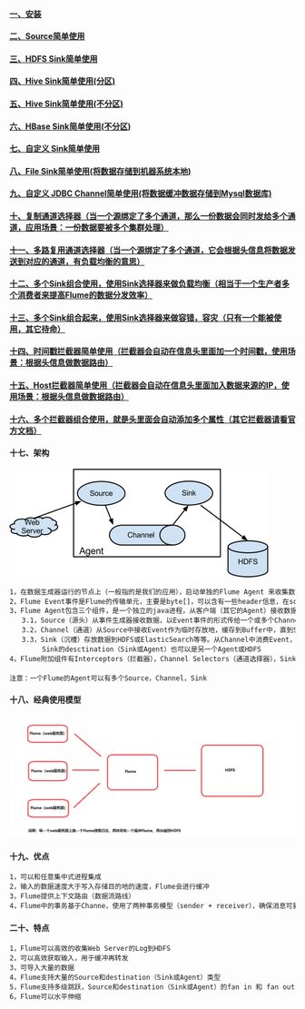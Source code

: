 #### [一、安装][1]
#### [二、Source简单使用][2]
#### [三、HDFS Sink简单使用][3]
#### [四、Hive Sink简单使用(分区)][4]
#### [五、Hive Sink简单使用(不分区)][5]
#### [六、HBase Sink简单使用(不分区)][6]
#### [七、自定义 Sink简单使用][8]
#### [八、File Sink简单使用(将数据存储到机器系统本地)][7]
#### [九、自定义 JDBC Channel简单使用(将数据缓冲数据存储到Mysql数据库)][9]
#### [十、复制通道选择器（当一个源绑定了多个通道，那么一份数据会同时发给多个通道，应用场景：一份数据要被多个集群处理）][10]
#### [十一、多路复用通道选择器（当一个源绑定了多个通道，它会根据头信息将数据发送到对应的通道，有负载均衡的意思）][11]
#### [十二、多个Sink组合使用，使用Sink选择器来做负载均衡（相当于一个生产者多个消费者来提高Flume的数据分发效率）][12]
#### [十三、多个Sink组合起来，使用Sink选择器来做容错，容灾（只有一个能被使用，其它待命）][13]
#### [十四、时间戳拦截器简单使用（拦截器会自动在信息头里面加一个时间戳，使用场景：根据头信息做数据路由）][14]
#### [十五、Host拦截器简单使用（拦截器会自动在信息头里面加入数据来源的IP，使用场景：根据头信息做数据路由）][15]
#### [十六、多个拦截器组合使用，就是头里面会自动添加多个属性（其它拦截器请看官方文档）][16]
#### 十七、架构
![image](https://github.com/firechiang/hadoop-test/blob/master/flume/image/1_flume_framework.png)
```bash
1，在数据生成器运行的节点上（一般指的是我们的应用），启动单独的Flume Agent 来收集数据，再推送到存储端（HDFS，ElasticSearch等等）
2，Flume Event事件是Flume的传输单元，主要是byte[]，可以含有一些header信息，在source和desctination之间
3，Flume Agent包含三个组件，是一个独立的java进程，从客户端（其它的Agent）接收数据，然后再转发到下一个desctination（Sink或Agent）
   3.1，Source（源头）从事件生成器接收数据，以Event事件的形式传给一个或多个Channel
   3.2，Channel（通道）从Source中接收Event作为临时存放地，缓存到Buffer中，直到Sink将其消费掉。Channel可以和多个Source或Sink协同
   3.3，Sink（沉槽）存放数据到HDFS或ElasticSearch等等。从Channel中消费Event，并分发给desctination（Sink或Agent）。
        Sink的desctination（Sink或Agent）也可以是另一个Agent或HDFS
4，Flume附加组件有Interceptors（拦截器），Channel Selectors（通道选择器），Sink Processors（沉槽处理器）        
        
注意：一个Flume的Agent可以有多个Source，Channel，Sink
```
#### 十八、经典使用模型
![image](https://github.com/firechiang/hadoop-test/blob/master/flume/image/common_use_framework.png)
#### 十九、优点
```bash
1，可以和任意集中式进程集成
2，输入的数据速度大于写入存储目的地的速度，Flume会进行缓冲
3，Flume提供上下文路由（数据流路线）
4，Flume中的事务基于Channe，使用了两种事务模型（sender + receiver），确保消息可靠的被发送
```

#### 二十、特点
```bash
1，Flume可以高效的收集Web Server的Log到HDFS
2，可以高效获取输入，用于缓冲再转发
3，可导入大量的数据
4，Flume支持大量的Source和destination（Sink或Agent）类型
5，Flume支持多级跳跃，Source和destination（Sink或Agent）的fan in 和 fan out
6，Flume可以水平伸缩
```

[1]: https://github.com/firechiang/hadoop-test/tree/master/flume/docs/simple_install.md
[2]: https://github.com/firechiang/hadoop-test/tree/master/flume/docs/source_simple_use.md
[3]: https://github.com/firechiang/hadoop-test/tree/master/flume/docs/hdfs_sink_simple_use.md
[4]: https://github.com/firechiang/hadoop-test/tree/master/flume/docs/hive_sink_simple_use-1.md
[5]: https://github.com/firechiang/hadoop-test/tree/master/flume/docs/hive_sink_simple_use-2.md
[6]: https://github.com/firechiang/hadoop-test/tree/master/flume/docs/hbase_sink_simple_use.md
[7]: https://github.com/firechiang/hadoop-test/tree/master/flume/docs/file_roll_sink_simple_use.md
[8]: https://github.com/firechiang/hadoop-test/tree/master/flume/docs/custom_sink_simple_use.md
[9]: https://github.com/firechiang/hadoop-test/tree/master/flume/docs/jdbc_channel_simple_use.md
[10]: https://github.com/firechiang/hadoop-test/tree/master/flume/docs/mem_a_channel.md
[11]: https://github.com/firechiang/hadoop-test/tree/master/flume/docs/mem_a_channel-2.md
[12]: https://github.com/firechiang/hadoop-test/tree/master/flume/docs/group_sinks_use_1.md
[13]: https://github.com/firechiang/hadoop-test/tree/master/flume/docs/group_sinks_use_2.md
[14]: https://github.com/firechiang/hadoop-test/tree/master/flume/docs/time_interceptors_use.md
[15]: https://github.com/firechiang/hadoop-test/tree/master/flume/docs/host_interceptors_use.md
[16]: https://github.com/firechiang/hadoop-test/tree/master/flume/docs/group_interceptors_use.md
